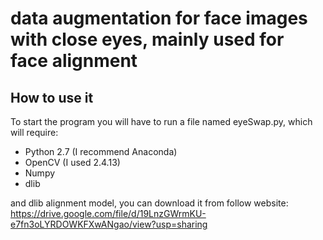 # data augmentation for face images with close eyes, mainly used for face alignment #

## How to use it ##
To start the program you will have to run a file named eyeSwap.py, which will require:
  * Python 2.7 (I recommend Anaconda)
  * OpenCV (I used 2.4.13)
  * Numpy
  * dlib

and dlib alignment model, you can download it from follow website:
https://drive.google.com/file/d/19LnzGWrmKU-e7fn3oLYRDOWKFXwANgao/view?usp=sharing